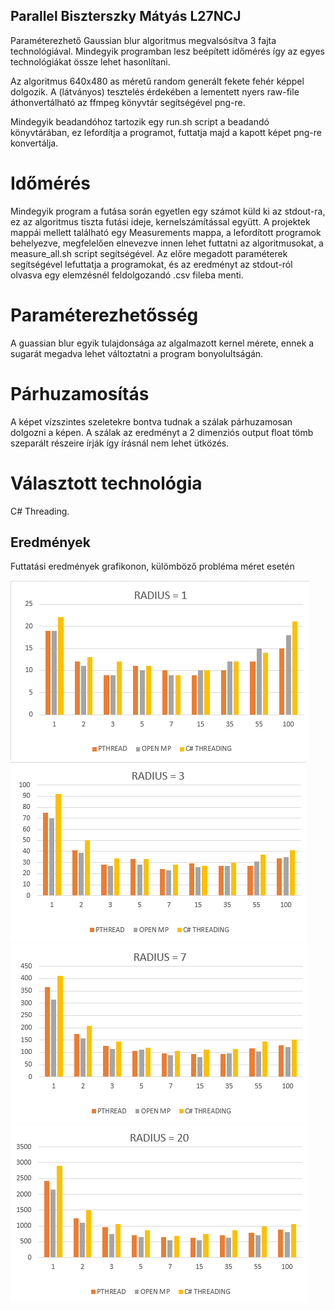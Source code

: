 ## Parallel Biszterszky Mátyás L27NCJ

Paraméterezhető Gaussian blur algoritmus megvalsósítva 3 fajta technológiával. Mindegyik programban lesz beépített időmérés így az egyes technológiákat össze lehet hasonlítani.


Az algoritmus 640x480 as méretű random generált fekete fehér képpel dolgozik. A (látványos) tesztelés érdekében a lementett nyers raw-file áthonvertálható az ffmpeg könyvtár segítségével png-re.

Mindegyik beadandóhoz tartozik egy run.sh script a beadandó könyvtárában, ez lefordítja a programot, futtatja majd a kapott képet png-re konvertálja.


# Időmérés

Mindegyik program a futása során egyetlen egy számot küld ki az stdout-ra, ez az algoritmus tiszta futási ideje, kernelszámítással együtt. A projektek mappái mellett található egy Measurements mappa, a lefordított programok behelyezve, megfelelően elnevezve innen lehet futtatni az algoritmusokat, a measure_all.sh script segítségével. Az előre megadott paraméterek segítségével lefuttatja a programokat, és az eredményt az stdout-ról olvasva egy elemzésnél feldolgozandó .csv fileba menti.

# Paraméterezhetősség

A guassian blur egyik tulajdonsága az algalmazott kernel mérete, ennek a sugarát megadva lehet változtatni a program bonyolultságán.

# Párhuzamosítás

A képet vízszintes szeletekre bontva tudnak a szálak párhuzamosan dolgozni a képen. A szálak az eredményt a 2 dimenziós output float tömb szeparált részeire írják így írásnál nem lehet ütközés.

# Választott technológia
C# Threading.

## Eredmények

Futtatási eredmények grafikonon, külömböző probléma méret esetén

![radius1](https://github.com/mrByco/parralel-L27NCJ/blob/master/beadandok/ResultImages/r1.png?raw=true)
![radius3](https://github.com/mrByco/parralel-L27NCJ/blob/master/beadandok/ResultImages/r3.png?raw=true)
![radius7](https://github.com/mrByco/parralel-L27NCJ/blob/master/beadandok/ResultImages/r7.png?raw=true)
![radius20](https://github.com/mrByco/parralel-L27NCJ/blob/master/beadandok/ResultImages/r20.png?raw=true)
